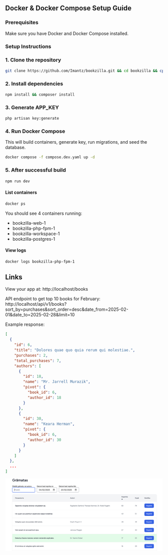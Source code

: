 ## Docker & Docker Compose Setup Guide

### Prerequisites
Make sure you have Docker and Docker Compose installed.

### Setup Instructions

### 1. Clone the repository
```sh
git clone https://github.com/Imantz/bookzilla.git && cd bookzilla && cp .env.example .env
```

### 2. Install dependencies
```sh
npm install && composer install
```

### 3. Generate APP_KEY
```sh
php artisan key:generate
```

### 4. Run Docker Compose
This will build containers, generate key, run migrations, and seed the database.
```sh
docker compose -f compose.dev.yaml up -d
```

### 5. After successful build
```sh
npm run dev
```

#### List containers
```sh
docker ps 
```

You should see 4 containers running:
- bookzilla-web-1
- bookzilla-php-fpm-1
- bookzilla-workspace-1
- bookzilla-postgres-1

#### View logs
```sh 
docker logs bookzilla-php-fpm-1
```

## Links
View your app at:
http://localhost/books

API endpoint to get top 10 books for February:
http://localhost/api/v1/books?sort_by=purchases&sort_order=desc&date_from=2025-02-01&date_to=2025-02-28&limit=10

Example response:
```json
[
  {
    "id": 6,
    "title": "Dolores quae quo quia rerum qui molestiae.",
    "purchases": 2,
    "total_purchases": 7,
    "authors": [
      {
        "id": 18,
        "name": "Mr. Jarrell Murazik",
        "pivot": {
          "book_id": 6,
          "author_id": 18
        }
      },
      {
        "id": 30,
        "name": "Keara Herman",
        "pivot": {
          "book_id": 6,
          "author_id": 30
        }
      }
    ]
  },
  ...
]
```

![alt text](image.png)
